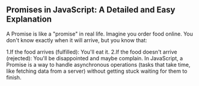 ## Promises in JavaScript: A Detailed and Easy Explanation
A Promise is like a "promise" in real life. Imagine you order food online. You don't know exactly when it will arrive, but you know that:

1.If the food arrives (fulfilled): You'll eat it.
2.If the food doesn't arrive (rejected): You'll be disappointed and maybe complain.
In JavaScript, a Promise is a way to handle asynchronous operations (tasks that take time, like fetching data from a server) without getting stuck waiting for them to finish.
